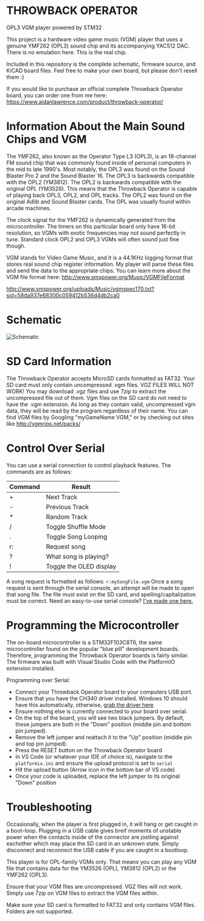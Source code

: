 # THROWBACK OPERATOR
OPL3 VGM player powered by STM32

This project is a hardware video game music (VGM) player that uses a genuine YMF262 (OPL3) sound chip and its accompanying YAC512 DAC.
There is no emulation here. This is the real chip.

Included in this repository is the complete schematic, firmware source, and KiCAD board files. Feel free to make your own board, but please don't resell them :)

If you would like to purchase an official complete Throwback Operator board, you can order one from me here: https://www.aidanlawrence.com/product/throwback-operator/

# Information About the Main Sound Chips and VGM

The YMF262, also known as the Operator Type L3 (OPL3), is an 18-channel FM sound chip that was commonly found inside of personal computers in the mid to late 1990's.
Most notably, the OPL3 was found on the Sound Blaster Pro 2 and the Sound Blaster 16.
The OPL3 is backwards compatible with the OPL2 (YM3812). The OPL2 is backwards compatible with the original OPL (YM3526).
This means that the Throwback Operator is capable of playing back OPL3, OPL2, and OPL tracks. The OPL2 was found on the original Adlib and Sound Blaster cards.
The OPL was usually found within arcade machines.

The clock signal for the YMF262 is dynamically generated from the microcontroller. The timers on this particular board only have 16-bit resolution, so VGMs with exotic frequencies may not sound perfectly in tune. Standard clock OPL2 and OPL3 VGMs will often sound just fine though.

VGM stands for Video Game Music, and it is a 44.1KHz logging format that stores real sound chip register information. My player will parse these files and send the data to the appropriate chips. You can learn more about the VGM file format here: http://www.smspower.org/Music/VGMFileFormat

http://www.smspower.org/uploads/Music/vgmspec170.txt?sid=58da937e68300c059412b536d4db2ca0

# Schematic
![Schematic](https://github.com/AidanHockey5/Throwback_Operator/raw/master/Schematic/OPL3_VGM_Player/OPL3_VGM_Player.png)

# SD Card Information

The Throwback Operator accepts MicroSD cards formatted as FAT32. Your SD card must only contain uncompressed .vgm files. VGZ FILES WILL NOT WORK! You may download .vgz files and use 7zip to extract the uncompressed file out of them. Vgm files on the SD card do not need to have the .vgm extension. As long as they contain valid, uncompressed vgm data, they will be read by the program regardless of their name. You can find VGM files by Googling "myGameName VGM," or by checking out sites like http://vgmrips.net/packs/

# Control Over Serial
You can use a serial connection to control playback features. The commands are as follows:

Command | Result
------------ | -------------
\+ | Next Track
\- | Previous Track
\* | Random Track
\/ | Toggle Shuffle Mode
\. | Toggle Song Looping
r: | Request song
? | What song is playing?
\! | Toggle the OLED display

A song request is formatted as follows: ```r:mySongFile.vgm```
Once a song request is sent through the serial console, an attempt will be made to open that song file. The file must exist on the SD card, and spelling/capitalization must be correct.
Need an easy-to-use serial console? [I've made one here.](https://github.com/AidanHockey5/OpenArduinoSerialConsole)

# Programming the Microcontroller

The on-board microcontroller is a STM32F103C8T6, the same microcontroller found on the popular "blue pill" development boards. 
Therefore, programming the Throwback Operator boards is fairly similar.
The firmware was built with Visual Studio Code with the PlatformIO extension installed.

Programming over Serial:
* Connect your Throwback Operator board to your computers USB port.
* Ensure that you have the CH340 driver installed. Windows 10 should have this automatically, otherwise, [grab the driver here](https://sparks.gogo.co.nz/ch340.html)
* Ensure nothing else is currently connected to your board over serial.
* On the top of the board, you will see two black jumpers. By default, these jumpers are both in the "Down" position (middle pin and bottom pin jumped).
* Remove the left jumper and reattach it to the "Up" position (middle pin and top pin jumped).
* Press the RESET button on the Throwback Operator board
* In VS Code (or whatever your IDE of choice is), navigate to the `platformio.ini` and ensure the upload protocol is set to `serial`
* Hit the upload button (Arrow icon in the bottom bar of VS code)
* Once your code is uploaded, replace the left jumper to its original "Down" position 

# Troubleshooting

Occasionally, when the player is first plugged in, it will hang or get caught in a boot-loop. Plugging in a USB cable gives breif moments of unstable power when the contacts inside of the connector are jostling against eachother which may place the SD card in an unknown state. Simply disconnect and reconnect the USB cable if you are caught in a bootloop.

This player is for OPL-family VGMs only. That means you can play any VGM file that contains data for the YM3526 (OPL), YM3812 (OPL2) or the YMF262 (OPL3).

Ensure that your VGM files are uncompressed. VGZ files will not work. Simply use 7zip on VGM files to extract the VGM files within.

Make sure your SD card is formatted to FAT32 and only contains VGM files. Folders are not supported.
